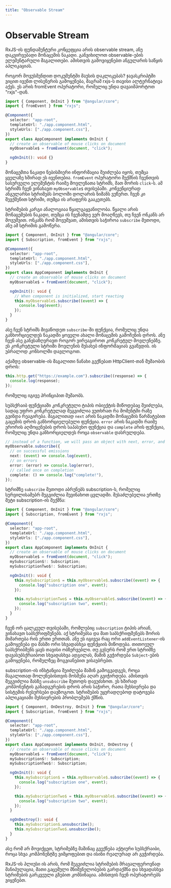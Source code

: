 ```yaml
---
title: "Observable Stream"
---
```


# Observable Stream

RxJS-ის ფუნდამენტური კონცეფცია არის observable stream, ანუ დაკვირვებადი
მონაცემის ნაკადი. განვიხილოთ observable-ების ელემენტარული მაგალითები.
ამისთვის გამოვიყენებთ ანგულარის საწყის აპლიკაციას.

როგორ მოვუსმენდით დოკუმენტში მაუსის დაკლიკებას?
ჯავასკრიპტში ვიცით ივენთ ლისენერის გამოყენება, მაგრამ
rxjs-ს თავისი ალტერნატივა აქვს. ეს არის fromEvent ოპერატორი, რომელიც
უნდა დავაიმპორტოთ "rxjs"-დან.

```ts
import { Component, OnInit } from "@angular/core";
import { fromEvent } from "rxjs";

@Component({
  selector: "app-root",
  templateUrl: "./app.component.html",
  styleUrls: ["./app.component.css"],
})
export class AppComponent implements OnInit {
  // create an observable of mouse clicks on document
  myObservable$ = fromEvent(document, "click");

  ngOnInit(): void {}
}
```

მონაცემთა ნაკადი ნებისმიერი ინფორმაცია შეიძლება იყოს, თუმცა ყველაზე
ხშირად ეს ივენთებია. `fromEvent` ოპერატორი შექმნის ჩვენთვის სასურველი
ელემენტის რაიმე მოვლენათა სტრიმს, მათ შორის `click`-ს.
ამ სტრიმს ჩვენ ვინახავთ `myObservable$` თვისებაში.
კონვენციურად ანგულარსი სტრიმებს ბოლოში დოლარის ნიშანს ვუწერთ.
ჩვენ კი შევქმენით სტრიმი, თუმცა ის არაფერს გააკეთებს.

სტრიმების კარგი ანალოგიაა წყალგაყვანილობა. წყალი არის მონაცემების ნაკადი,
თუმცა ის ჩვენამდე ვერ მოაღწევს, თუ ჩვენ ონკანს არ მოვუშვით. ონკანს რომ
მოვუშვათ, ამისთვის საჭიროა `subscribe` მეთოდი, ანუ ამ სტრიმის გამოწერა.

```ts
import { Component, OnInit } from "@angular/core";
import { Subscription, fromEvent } from "rxjs";

@Component({
  selector: "app-root",
  templateUrl: "./app.component.html",
  styleUrls: ["./app.component.css"],
})
export class AppComponent implements OnInit {
  // create an observable of mouse clicks on document
  myObservable$ = fromEvent(document, "click");

  ngOnInit(): void {
    // When component is initialized, start reacting
    this.myObservable$.subscribe((event) => {
      console.log(event);
    });
  }
}
```

ასე ჩვენ სტრიმს მივაწოდეთ `subscribe`-ში ფუნქცია, რომელიც უნდა განხორციელდეს
ნაკადში ყოველი ახალი მონაცემის გამოჩენის დროს. ანუ ჩვენ ასე განვსაზღვრავთ როგორ
ვირეაგიროთ კონკრეტულ მოვლენებზე. ეს კონკრეტული სტრიმი მოვლენის
შესახებ ინფორმაციას გვაწვდის. ის უბრალოდ კონსოლში დავლოგოთ.

აქამდე observable-ის მაგალითი ნანახი გექნებათ HttpClient-თან
მუშაობის დროს:

```ts
this.http.get("https://example.com").subscribe((response) => {
  console.log(response);
});
```

რომელიც იგივე პრინციპით მუშაობს.

სუბსქრაიბ ფუნქციაში კონკრეტული ტიპის ობიექტის მიწოდებაც შეიძლება,
სადაც უფრო კონკრეტულად შეგვიძლია ვუთხრათ რა მომენტში რაზე გვინდა
რეაგირება. მაგალითად `next` არის ნაკადში მონაცემის წარმატებით გაცემის
დროს განხორციელებული ფუნქცია. `error` არის ნაკადში რაიმე ერორის
აღმოცენების დროს საპასუხო ფუნქცია და `complete` არის ფუნქცია, რომელიც
უნდა განხორციელდეს როცა `observable` დასრულდება.

```ts
// instead of a function, we will pass an object with next, error, and complete methods
myObservable.subscribe({
  // on successful emissions
  next: (event) => console.log(event),
  // on errors
  error: (error) => console.log(error),
  // called once on completion
  complete: () => console.log("complete!"),
});
```

სტრიმზე `subscribe` მეთოდი აბრუნებს subscription-ს, რომელიც სურვილისამებრ შეგვიძლია
შევინახოთ ცვლადში. შესაძლებელია ერთზე მეტი subscription-ის შექმნა:

```ts
import { Component, OnInit } from "@angular/core";
import { Subscription, fromEvent } from "rxjs";

@Component({
  selector: "app-root",
  templateUrl: "./app.component.html",
  styleUrls: ["./app.component.css"],
})
export class AppComponent implements OnInit {
  // create an observable of mouse clicks on document
  myObservable$ = fromEvent(document, "click");
  mySubscription$!: Subscription;
  mySubscriptionTwo$!: Subscription;

  ngOnInit(): void {
    this.mySubscription$ = this.myObservable$.subscribe((event) => {
      console.log("subscription one", event);
    });

    this.mySubscriptionTwo$ = this.myObservable$.subscribe((event) => {
      console.log("subscription two", event);
    });
  }
}
```

ჩვენ ორ ცალკეულ თვისებაში, რომლებიც `subscription` ტიპის არიან, ვინახავთ
საბსქრიფშენებს.
აქ სტრიმებსა და მათ საბსქრიფშენებს შორის მიმართება რის ერთი ერთთან. ანუ ეს
იგივეა რაც ორი `addEventListener`-ის გამოყენება და მასში ორი სხვადასხვა ფუნქციის
მიწოდება. თითოეულ საბსქრიბშენს ყავს თავისი ობზერვებლი. თუ გვსურს რომ ერთ
სტრიმზე დავასუბსქრაიბოთ სხვადასხვა ადგილას, მაშინ გვჭირდება `Subject`-ების გამოყენება,
რომელზეც მოგვიანებით ვისაუბრებთ.

subscription-ის ინსტანცია შეიძლება მაშინ გამოგვადგეს, როცა
მაგალითად მოლენებისთვის მოსმენა აღარ გვიჭირდება. ამისთვის შეგვიძლია მასზე `unsubscribe`
მეთოდს დავუძახოთ. ეს ხშირად კომპონენტის განადგურების დროს არის საჭირო, რათა
მეხსიერება და სისტემის რესურსები დავზოგოთ. სტრიმების უყურადღებოდ დატოვება
აპლიკაციაში მეხსიერების პრობლემებს ქმნის.

```ts
import { Component, OnDestroy, OnInit } from "@angular/core";
import { Subscription, fromEvent } from "rxjs";

@Component({
  selector: "app-root",
  templateUrl: "./app.component.html",
  styleUrls: ["./app.component.css"],
})
export class AppComponent implements OnInit, OnDestroy {
  // create an observable of mouse clicks on document
  myObservable$ = fromEvent(document, "click");
  mySubscription$!: Subscription;
  mySubscriptionTwo$!: Subscription;

  ngOnInit(): void {
    this.mySubscription$ = this.myObservable$.subscribe((event) => {
      console.log("subscription one", event);
    });

    this.mySubscriptionTwo$ = this.myObservable$.subscribe((event) => {
      console.log("subscription two", event);
    });
  }

  ngOnDestroy(): void {
    this.mySubscription$.unsubscribe();
    this.mySubscriptionTwo$.unsubscribe();
  }
}
```

ასე რომ არ მოვიქცეთ, სტრიმებზე მაშინაც გვექნება აქტიური სუბსქრაიბი, როცა
სხვა კომპონენტზე ვიმყოფებით და ისინი რეალურად არ გვჭირდება.

RxJS-ის პლიუსი ის არის, რომ შეგვიძლია სტრიმების მრავალფეროვნად მანიპულაცია,
მათი გაცემული მნიშვნელობების გარდაქმნა და სხვადასხვა სტრიმების გარკვეული
გზებით კომბინაცია. ამისთვის ჩვენ ოპერატორებს ვიყენებთ.

